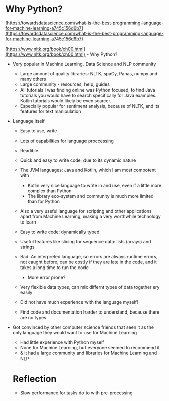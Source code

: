 # Why Python?

[https://towardsdatascience.com/what-is-the-best-programming-language-for-machine-learning-a745c156d6b7](https://towardsdatascience.com/what-is-the-best-programming-language-for-machine-learning-a745c156d6b7)

[https://www.nltk.org/book/ch00.html](https://www.nltk.org/book/ch00.html) - Why Python?

- Very popular in Machine Learning, Data Science and NLP community
    - Large amount of quality libraries: NLTK, spaCy, Panas, numpy and many others
    - Large community - resources, help, guides
    - All tutorials I was finding online was Python focused, to find Java tutorials you would have to search specifically for Java examples. Kotlin tutorials would likely be even scarcer.
    - Especially popular for sentiment analysis, because of NLTK, and its features for text manipulation
- Language itself
    - Easy to use, write
    - Lots of capabilities for language proccessing
    - Readible
    - Quick and easy to write code, due to its dynamic nature

    - The JVM languages: Java and Kotlin, which I am most compotent with
        - Kotlin very nice language to write in and use, even if a little more complex than Python
        - The library eco-system and community is much more limited than for Python

    - Also a very useful language for scripting and other applications apart from Machine Learning, making a very worthwhile technology to learn

    - Easy to write code: dynamically typed
    - Useful features like slicing for sequence data: lists (arrays) and strings

    - Bad: An interpreted language, so errors are always runtime errors, not caught before, can be costly if they are late in the code, and it takes a long time to run the code
        - More error prone?
    - Very flexible data types, can mix differnt types of data together ery easily
    - Did not have much experience with the language myself!

    - Find code and documentation harder to understand, because there are no types

- Got convinced by other computer science friends that seen it as the only language they would want to use for Machine Learning
    - Had little experience with Python myself
    - None for Machine Learning, but everyone seemed to recommend it
    - & it had a large community and libraries for Machine Learning and NLP

    # Reflection

    - Slow performance for tasks do to with pre-processing